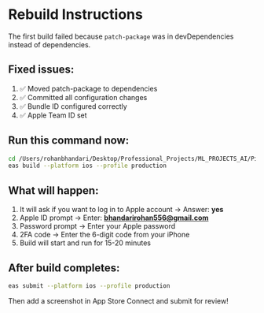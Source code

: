 # Rebuild Instructions

The first build failed because `patch-package` was in devDependencies instead of dependencies.

## Fixed issues:
1. ✅ Moved patch-package to dependencies
2. ✅ Committed all configuration changes
3. ✅ Bundle ID configured correctly
4. ✅ Apple Team ID set

## Run this command now:

```bash
cd /Users/rohanbhandari/Desktop/Professional_Projects/ML_PROJECTS_AI/PitchPerfect
eas build --platform ios --profile production
```

## What will happen:
1. It will ask if you want to log in to Apple account → Answer: **yes**
2. Apple ID prompt → Enter: **bhandarirohan556@gmail.com**
3. Password prompt → Enter your Apple password
4. 2FA code → Enter the 6-digit code from your iPhone
5. Build will start and run for 15-20 minutes

## After build completes:
```bash
eas submit --platform ios --profile production
```

Then add a screenshot in App Store Connect and submit for review!
